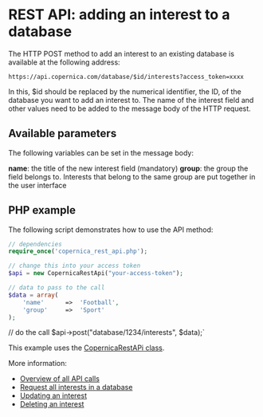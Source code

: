 # REST API: adding an interest to a database

The HTTP POST method to add an interest to an existing database is available at the following address:

`https://api.copernica.com/database/$id/interests?access_token=xxxx`

In this, $id should be replaced by the numerical identifier, the ID, of the database you want to add an interest to. The name of the interest field and other values need to be added to the message body of the HTTP request.

## Available parameters
The following variables can be set in the message body:

**name**: the title of the new interest field (mandatory)
**group**: the group the field belongs to. Interests that belong to the same group are put together in the user interface

## PHP example
The following script demonstrates how to use the API method:

```PHP
// dependencies
require_once('copernica_rest_api.php');

// change this into your access token
$api = new CopernicaRestApi("your-access-token");

// data to pass to the call
$data = array(
    'name'      =>  'Football',
    'group'     =>  'Sport'
);
```

// do the call
$api->post("database/1234/interests", $data);`

This example uses the [CopernicaRestAPi class](rest-php).

More information:
- [Overview of all API calls](rest-api)
- [Request all interests in a database](rest-get-database-interests)
- [Updating an interest](rest-put-profile-interests)
- [Deleting an interest](rest-delete-interest)
